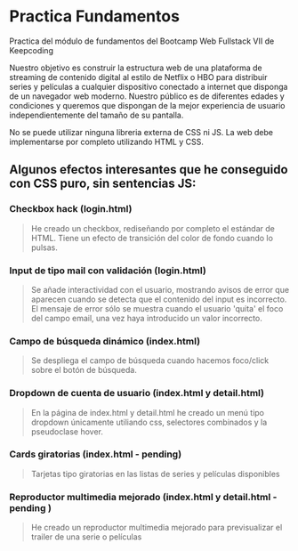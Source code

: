 # Practica Fundamentos
Practica del módulo de fundamentos del Bootcamp Web Fullstack VII de Keepcoding

Nuestro objetivo es construir la estructura web de una plataforma de streaming de contenido
digital al estilo de Netflix o HBO para distribuir series y películas a cualquier dispositivo
conectado a internet que disponga de un navegador web moderno. Nuestro público es de
diferentes edades y condiciones y queremos que dispongan de la mejor experiencia de
usuario independientemente del tamaño de su pantalla.

No se puede utilizar ninguna libreria externa de CSS ni JS. La web debe implementarse por completo
utilizando HTML y CSS.

## Algunos efectos interesantes que he conseguido con CSS puro, sin sentencias JS:
### Checkbox hack (login.html)
> He creado un checkbox, rediseñando por completo el estándar de HTML. Tiene un efecto de transición del color de fondo cuando lo pulsas.
### Input de tipo mail con validación (login.html)
> Se añade interactividad con el usuario, mostrando avisos de error que aparecen cuando se detecta que el contenido del input es incorrecto.
> El mensaje de error sólo se muestra cuando el usuario 'quita' el foco del campo email, una vez haya introducido un valor incorrecto.
### Campo de búsqueda dinámico (index.html)
> Se despliega el campo de búsqueda cuando hacemos foco/click sobre el botón de búsqueda.
### Dropdown de cuenta de usuario (index.html y detail.html) 
> En la página de index.html y detail.html he creado un menú tipo dropdown únicamente utiliando css, selectores combinados y la pseudoclase hover.
### Cards giratorias (index.html - pending)
> Tarjetas tipo giratorias en las listas de series y películas disponibles
### Reproductor multimedia mejorado (index.html y detail.html - pending )
> He creado un reproductor multimedia mejorado para previsualizar el trailer de una serie o películas